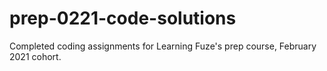 # prep-0221-code-solutions
Completed coding assignments for Learning Fuze's prep course, February 2021 cohort.
